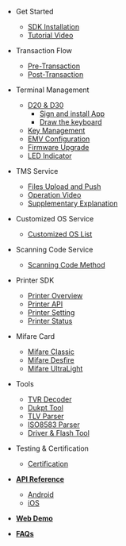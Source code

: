 - Get Started

  - [SDK Installation](manual.md)
  - [Tutorial Video](video-tutorial.md)

- Transaction Flow

  - [Pre-Transaction](pre-transaction.md)
  - [Post-Transaction](post-transaction.md)

- Terminal Management

  - [D20 & D30](D20&D30.md)
      - [Sign and install App](Sign-and-install-App.md)
      - [Draw the keyboard ](Draw_the_keyboard.md)
  - [Key Management](dukpt-scheme.md)
  - [EMV Configuration](emv-config.md)
  - [Firmware Upgrade](firmware-ota.md)
  - [LED Indicator](led-indicator.md)

- TMS Service

  - [Files Upload and Push](Files-Upload-and-Push.md)
  - [Operation Video](Operation-Video.md)
  - [Supplementary Explanation](Supplementary-Explanation.md)

- Customized OS Service

  - [Customized OS List](Customized_OS_Services.md)

- Scanning Code Service

  - [Scanning Code Method](Scanning_Code_Method.md)

- Printer SDK

  - [Printer Overview](Printer_SDK_Overview.md)
  - [Printer API](Printer_API.md)
  - [Printer Setting](Printer_Setting.md)
  - [Printer Status](Printer_Status.md)

- Mifare Card 

  - [Mifare Classic](mifare-classic.md)
  - [Mifare Desfire](mifare-desfire.md)
  - [Mifare UltraLight](mifare-ultralight.md)

- Tools

  - [TVR Decoder](paymentcardtools.md)
  - [Dukpt Tool](encryption-decryption.md)
  - [TLV Parser](emv-tool.md)
  - [ISO8583 Parser](emv-iso8583.md)
  - [Driver & Flash Tool](Update_ROM.md)

- Testing & Certification 

  - [Certification](emv_l3.md)

- [**API Reference**](https://dspread.gitlab.io/qpos/api/index.html)
  - [Android](https://gitlab.com/dspread/android/-/blob/master/QPOS-Android-SDK-Userguid-en-detail.pdf)
  - [iOS](https://gitlab.com/dspread/ios/-/blob/master/QPOS-iOS-SDK-Userguid-en-detail.pdf)

- [**Web Demo**](https://dspread.gitlab.io/qpos/webdemo/checkout.html)
- [**FAQs**](FAQs.md)